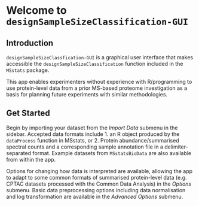 # Welcome to `designSampleSizeClassification-GUI`


## Introduction
`designSampleSizeClassfication-GUI` is a graphical user interface that makes accessible the `designSampleSizeClassification` function included in the `MSstats` package.

This app enables experimenters without experience with R/programming to use protein-level data from a prior MS-based proteome investigation as a basis for planning future experiments with similar methodologies.

## Get Started

Begin by importing your dataset from the *Import Data* submenu in the sidebar. Accepted data formats include 1. an R object produced by the `dataProcess` function in MSstats, or 2. Protein abundance/summarised spectral counts and a corresponding sample annotation file in a delimiter-separated format. Example datasets from `MSstatsBioData` are also available from within the app.

Options for changing how data is interpreted are available, allowing the app to adapt to some common formats of summarised protein-level data (e.g. CPTAC datasets processed with the Common Data Analysis) in the *Options* submenu. Basic data preprocessing options including data normalisation and log transformation are available in the *Advanced Options* submenu.

<!-- ## Principal Component Analysis -->

<!-- ```{r, echo=FALSE, dpi=300, out.width="50%"} -->
<!-- require(ggplot2) -->
<!-- require(ggbiplot) -->
<!-- debug_pca<-prcomp(debug_tprot2, center = TRUE,scale. = TRUE) -->
<!-- ggbiplot(debug_pca, ellipse=TRUE, var.axes=FALSE, groups=debug_sample_annotation[!duplicated(debug_sample_annotation),][,2]) -->

<!-- ``` -->

<!-- ## Experiment Simulation Plots -->

<!-- ### Heatmap -->
<!-- ```{r, echo=FALSE, dpi=300, out.width="50%"} -->
<!-- require(RColorBrewer) -->
<!-- require(viridis) -->
<!-- hm.palette <- colorRampPalette(rev(brewer.pal(9, 'RdBu')), space='Lab') -->
<!-- ggplot(data=debug_gg_meanPA, aes(x=Var1, y=Var2, fill=value)) + -->
<!--  geom_tile() + -->
<!--  coord_equal() + -->
<!--  scale_fill_viridis() -->

<!-- ``` -->

<!-- ### Lineplot (formula = y~x^3, xvar= Sample Size) -->
<!-- ```{r, echo=FALSE, dpi=300, out.width="50%"} -->
<!-- ## ggplot needs a long format dataframe -->
<!-- ## get the mean accuracy -->
<!-- meandata <- as.data.frame(debug_result$meanPA) -->
<!-- meandata$Protein_number <- rownames(meandata) -->
<!-- meandata <- reshape2::melt(meandata, id.vars = "Protein_number", variable.name = "Train_size", value.name = "mean") -->
<!-- debug_meandata<<-meandata -->
<!-- ## get the variance -->
<!-- vardata <- as.data.frame(debug_result$varPA) -->
<!-- vardata$Protein_number <- rownames(vardata) -->
<!-- vardata <- reshape2::melt(vardata, id.vars = "Protein_number", variable.name = "Train_size", value.name = "var") -->

<!-- ## perform the join -->
<!-- plotdata <- merge(meandata, vardata, all=TRUE) -->
<!-- # get standard deviation column -->
<!-- plotdata$sd <- sqrt(plotdata$var) -->
<!-- # make sure train size is numeric -->
<!-- plotdata$Train_size <- gsub("tra", "", plotdata$Train_size) -->
<!-- plotdata$Train_size <- as.numeric(as.character(plotdata$Train_size))   -->
<!-- # make sure Protein_number is ordered factor -->
<!-- plotdata$Protein_number <- gsub("prot", "", plotdata$Protein_number) -->
<!-- plotdata$Protein_number <- factor(plotdata$Protein_number, levels = sort(as.numeric(unique(plotdata$Protein_number)))) -->

<!-- ggplot(data = plotdata, aes(x= Train_size, y= mean, group = Protein_number, colour = Protein_number)) + -->
<!-- geom_point() + -->
<!-- geom_smooth(method = lm, formula = y ~ poly(x, 3), se = FALSE) + -->
<!-- labs(title="Sample size estimation", x="Sample size", y='Mean accuracy') + -->
<!-- guides(color=guide_legend(title="Protein number")) -->
<!-- ``` -->

<!-- ### Lineplot (formula = y~x^3, xvar= Protein Number) -->
<!-- ```{r, echo=FALSE, dpi=300, out.width="50%"} -->
<!-- ## ggplot needs a long format dataframe -->
<!-- ## get the mean accuracy -->
<!-- meandata <- as.data.frame(debug_result$meanPA) -->
<!-- meandata$Protein_number <- rownames(meandata) -->
<!-- meandata <- reshape2::melt(meandata, id.vars = "Protein_number", variable.name = "Train_size", value.name = "mean") -->
<!-- debug_meandata<<-meandata -->
<!-- ## get the variance -->
<!-- vardata <- as.data.frame(debug_result$varPA) -->
<!-- vardata$Protein_number <- rownames(vardata) -->
<!-- vardata <- reshape2::melt(vardata, id.vars = "Protein_number", variable.name = "Train_size", value.name = "var") -->

<!-- ## perform the join -->
<!-- plotdata <- merge(meandata, vardata, all=TRUE) -->
<!-- # get standard deviation column -->
<!-- plotdata$sd <- sqrt(plotdata$var) -->
<!-- # make sure train size is numeric -->
<!-- plotdata$Train_size <- gsub("tra", "", plotdata$Train_size) -->
<!-- plotdata$Train_size <- as.numeric(as.character(plotdata$Train_size))   -->
<!-- # make sure Protein_number is ordered factor -->
<!-- plotdata$Protein_number <- gsub("prot", "", plotdata$Protein_number) -->
<!-- plotdata$Protein_number <- factor(plotdata$Protein_number, levels = sort(as.numeric(unique(plotdata$Protein_number)))) -->

<!-- ggplot(data = plotdata, aes(x= Protein_number, y= mean, group = Train_size, colour = Train_size)) + -->
<!-- geom_point() + -->
<!-- geom_smooth(method = lm, formula = y ~ poly(x, 3), se = FALSE) + -->
<!-- labs(title="Sample size estimation", x="Protein number", y='Mean accuracy') + -->
<!-- guides(color=guide_legend(title="Sample size")) -->
<!-- ``` -->

